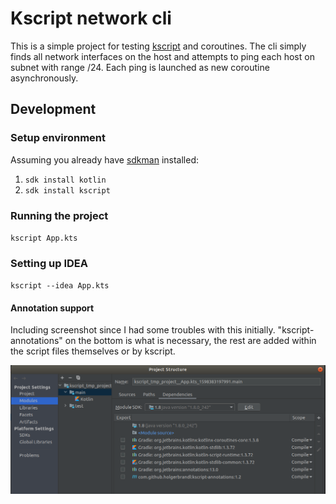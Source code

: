 # Kscript network cli
This is a simple project for testing [kscript](https://github.com/holgerbrandl/kscript) and coroutines. 
The cli simply finds all network interfaces on the host and attempts to ping each host on subnet with range /24. 
Each ping is launched as new coroutine asynchronously.

## Development
### Setup environment
Assuming you already have [sdkman](https://sdkman.io/) installed:

1. `sdk install kotlin`
1. `sdk install kscript`

### Running the project
`kscript App.kts` 

### Setting up IDEA
`kscript --idea App.kts`

#### Annotation support
Including screenshot since I had some troubles with this initially. 
"kscript-annotations" on the bottom is what is necessary, the rest are added within the script files themselves or by kscript.

![idea project setup](/screenshots/idea_project_structure_annotation_setup.png)
